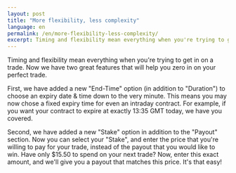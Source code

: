 ```yaml
---
layout: post
title: "More flexibility, less complexity"
language: en
permalink: /en/more-flexibility-less-complexity/
excerpt: Timing and flexibility mean everything when you're trying to get in on a trade. Now we have two great features that will help you zero in on your perfect trade.
---
```


Timing and flexibility mean everything when you're trying to get in on a trade. Now we have two great features that will help you zero in on your perfect trade.

First, we have added a new "End-Time" option (in addition to "Duration") to choose an expiry date & time down to the very minute. This means you may now chose a fixed expiry time for even an intraday contract. For example, if you want your contract to expire at exactly 13:35 GMT today, we have you covered.

Second, we have added a new "Stake" option in addition to the "Payout" section. Now you can select your "Stake", and enter the price that you're willing to pay for your trade, instead of the payout that you would like to win. Have only $15.50 to spend on your next trade? Now, enter this exact amount, and we'll give you a payout that matches this price. It's that easy!
